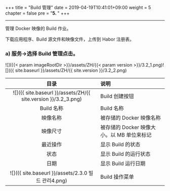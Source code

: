 +++
title = "Build 管理"
date = 2019-04-19T10:41:01+09:00
weight = 5
chapter = false
pre = "<b>5. </b>"
+++

---
管理 Docker 映像的 Build 作业。

下载应用程序、Build 源文件和映像文件，上传到 Habor 注册表。

### a\) 服务→选择 Build 管理点击。
![]({{< param imageRootDir >}}/assets/ZH/{{< param version >}}/3.2_1.png)![]({{ site.baseurl }}/assets/ZH/{{ site.version }}/3.2_2.png)

| **目录** | **说明** |
| :---: | :--- |
| ![]({{ site.baseurl }}/assets/ZH/{{ site.version }}/3.2_3.png) | Build 创建按钮 |
| Build 名称 | Build 名称 |
| 映像名称 | 被存储的 Docker 映像名称 |
| 映像尺寸 | 被存储的 Docker 映像大小。以 MB 单位来标记 |
| 最近操作 | 显示 Build 的状态 |
| 状态 | 显示 Build 的运行状态 |
| 日期 | 显示 Build 运行日期 |
| ![]({{ site.baseurl }}/assets/2.3.0 빌드 관리4.png) | Build 操作菜单 |